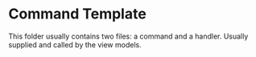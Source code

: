 # Command Template

This folder usually contains two files: a command and a handler. Usually supplied and called by the view models.



